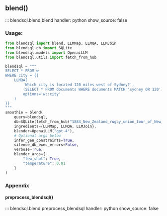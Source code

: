 ## blend()

::: blendsql.blend.blend
    handler: python
    show_source: false

### Usage:

```python
from blendsql import blend, LLMMap, LLMQA, LLMJoin
from blendsql.db import SQLite
from blendsql.models import OpenaiLLM
from blendsql.utils import fetch_from_hub

blendsql = """
SELECT * FROM w
WHERE city = {{
    LLMQA(
        'Which city is located 120 miles west of Sydney?',
        (SELECT * FROM documents WHERE documents MATCH 'sydney OR 120'),
        options='w::city'
    )
}} 
"""
smoothie = blend(
    query=blendsql,
    db=SQLite(fetch_from_hub("1884_New_Zealand_rugby_union_tour_of_New_South_Wales_1.db")),
    ingredients={LLMMap, LLMQA, LLMJoin},
    blender=OpenaiLLM("gpt-4"),
    # Optional args below
    infer_gen_constraints=True,
    silence_db_exec_errors=False,
    verbose=True,
    blender_args={
        "few_shot": True,
        "temperature": 0.01
    }
)
```

### Appendix

#### preprocess_blendsql()

::: blendsql.blend.preprocess_blendsql
    handler: python
    show_source: false